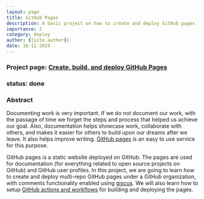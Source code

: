```yaml
---
layout: page
title: GitHub Pages
description: A basic project on how to create and deploy GitHub pages
importance: 2
category: deploy
author: {{site.author}}
date: 16-11-2024
---
```


### Project page: [Create, build, and deploy GitHub Pages](https://profile-sh.github.io/docs/projects/gh_pages)

### status: done

### Abstract

Documenting work is very important. If we do not document our work, with the passage of time we forget the steps and process that helped us achieve our goal. Also, documentation helps showcase work, collaborate with others, and makes it easier for others to build upon our dreams after we leave. It also helps improve writing. [GitHub pages](https://docs.github.com/en/pages) is an easy to use service for this purpose. 

GitHub pages is a static website deployed on GitHub. The pages are used for documentation (for everything related to open source projects on GitHub) and GitHub user profiles.  In this project, we are going to learn how to create and deploy multi-repo GitHub pages under a GitHub organization, with comments functionality enabled using [giscus](https://giscus.app/). We will also learn how to setup [GitHub actions and workflows](https://docs.github.com/en/actions) for building and deploying the pages. 

















